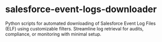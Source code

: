 # salesforce-event-logs-downloader
Python scripts for automated downloading of Salesforce Event Log Files (ELF) using customizable filters. Streamline log retrieval for audits, compliance, or monitoring with minimal setup.
